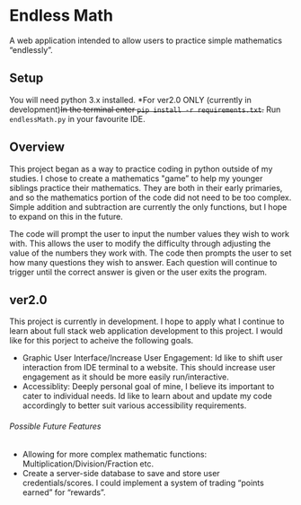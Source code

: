 # Endless Math
A web application intended to allow users to practice simple mathematics “endlessly”. 

## Setup
You will need python 3.x installed.
*For ver2.0 ONLY (currently in development)~~In the terminal enter `pip install -r requirements.txt`.~~
Run `endlessMath.py` in your favourite IDE.

## Overview
This project began as a way to practice coding in python outside of my studies. I chose to create a mathematics "game” to help my younger siblings practice their mathematics. They are both in their early primaries, and so the mathematics portion of the code did not need to be too complex. Simple addition and subtraction are currently the only functions, but I hope to expand on this in the future.

The code will prompt the user to input the number values they wish to work with. This allows the user to modify the difficulty through adjusting the value of the numbers they work with. The code then prompts the user to set how many questions they wish to answer. Each question will continue to trigger until the correct answer is given or the user exits the program.

## ver2.0
This project is currently in development. I hope to apply what I continue to learn about full stack web application development to this project. I would like for this porject to acheive the following goals. 
- Graphic User Interface/Increase User Engagement: Id like to shift user interaction from IDE terminal to a website. This should increase user engagement as it should be more easily run/interactive.
- Accessiblity: Deeply personal goal of mine, I believe its important to cater to individual needs. Id like to learn about and update my code accordingly to better suit various accessibility requirements.


###### Possible Future Features
- Allowing for more complex mathematic functions: Multiplication/Division/Fraction etc.
- Create a server-side database to save and store user credentials/scores. I could implement a system of trading “points earned” for “rewards”.
